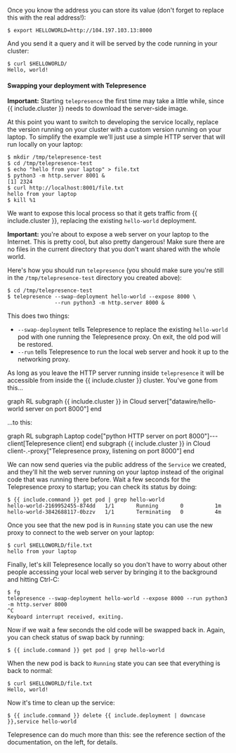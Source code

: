 Once you know the address you can store its value (don't forget to replace this with the real address!):

```console
$ export HELLOWORLD=http://104.197.103.13:8000
```

And you send it a query and it will be served by the code running in your cluster:

```console
$ curl $HELLOWORLD/
Hello, world!
```

#### Swapping your deployment with Telepresence

**Important:** Starting `telepresence` the first time may take a little while, since {{ include.cluster }} needs to download the server-side image.

At this point you want to switch to developing the service locally, replace the version running on your cluster with a custom version running on your laptop.
To simplify the example we'll just use a simple HTTP server that will run locally on your laptop:

```console
$ mkdir /tmp/telepresence-test
$ cd /tmp/telepresence-test
$ echo "hello from your laptop" > file.txt
$ python3 -m http.server 8001 &
[1] 2324
$ curl http://localhost:8001/file.txt
hello from your laptop
$ kill %1
```

We want to expose this local process so that it gets traffic from {{ include.cluster }}, replacing the existing `hello-world` deployment.

**Important:** you're about to expose a web server on your laptop to the Internet.
This is pretty cool, but also pretty dangerous!
Make sure there are no files in the current directory that you don't want shared with the whole world.

Here's how you should run `telepresence` (you should make sure you're still in the `/tmp/telepresence-test` directory you created above):


```console
$ cd /tmp/telepresence-test
$ telepresence --swap-deployment hello-world --expose 8000 \
               --run python3 -m http.server 8000 &
```

This does two things:

* `--swap-deployment` tells Telepresence to replace the existing `hello-world` pod with one running the Telepresence proxy. On exit, the old pod will be restored.
* `--run` tells Telepresence to run the local web server and hook it up to the networking proxy.

As long as you leave the HTTP server running inside `telepresence` it will be accessible from inside the {{ include.cluster }} cluster.
You've gone from this...

<div class="mermaid">
graph RL
  subgraph {{ include.cluster }} in Cloud
    server["datawire/hello-world server on port 8000"]
  end
</div>

...to this:

<div class="mermaid">
graph RL
  subgraph Laptop
    code["python HTTP server on port 8000"]---client[Telepresence client]
  end
  subgraph {{ include.cluster }} in Cloud
    client-.-proxy["Telepresence proxy, listening on port 8000"]
  end
</div>

We can now send queries via the public address of the `Service` we created, and they'll hit the web server running on your laptop instead of the original code that was running there before.
Wait a few seconds for the Telepresence proxy to startup; you can check its status by doing:

```console
$ {{ include.command }} get pod | grep hello-world
hello-world-2169952455-874dd   1/1       Running       0          1m
hello-world-3842688117-0bzzv   1/1       Terminating   0          4m
```

Once you see that the new pod is in `Running` state you can use the new proxy to connect to the web server on your laptop:

```console
$ curl $HELLOWORLD/file.txt
hello from your laptop
```

Finally, let's kill Telepresence locally so you don't have to worry about other people accessing your local web server by bringing it to the background and hitting Ctrl-C:

```console
$ fg
telepresence --swap-deployment hello-world --expose 8000 --run python3 -m http.server 8000
^C
Keyboard interrupt received, exiting.
```

Now if we wait a few seconds the old code will be swapped back in.
Again, you can check status of swap back by running:

```console
$ {{ include.command }} get pod | grep hello-world
```

When the new pod is back to `Running` state you can see that everything is back to normal:

```console
$ curl $HELLOWORLD/file.txt
Hello, world!
```

Now it's time to clean up the service:

```console
$ {{ include.command }} delete {{ include.deployment | downcase }},service hello-world
```

Telepresence can do much more than this: see the reference section of the documentation, on the left, for details.
